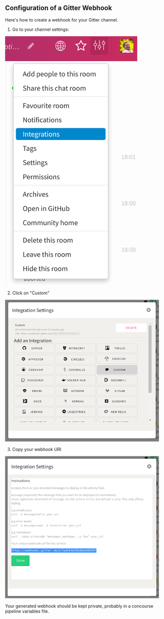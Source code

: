 ## Configuration of a Gitter Webhook

Here's how to create a webhook for your Gitter channel.

1. Go to your channel settings:

![step-1](create-webhook-step-1.png)

2. Click on "Custom"

![step-2](create-webhook-step-2.png)

3. Copy your webhook URI

![step-3](create-webhook-step-3.png)

Your generated webhook should be kept private, probably in a concourse pipeline variables file.

